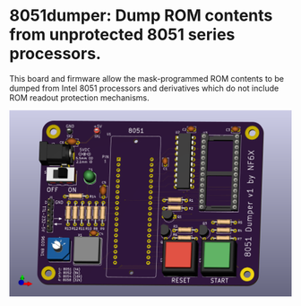 # 8051dumper: Dump ROM contents from unprotected 8051 series processors.

This board and firmware allow the mask-programmed ROM contents to be dumped
from Intel 8051 processors and derivatives which do not include ROM readout
protection mechanisms.

![8051dumper Render](pcb/8051dumper.png)

